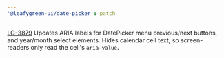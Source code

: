 ```yaml
---
'@leafygreen-ui/date-picker': patch
---
```


[LG-3879](https://jira.mongodb.org/browse/LG-3879)
Updates ARIA labels for DatePicker menu previous/next buttons, and year/month select elements.
Hides calendar cell text, so screen-readers only read the cell's `aria-value`.
